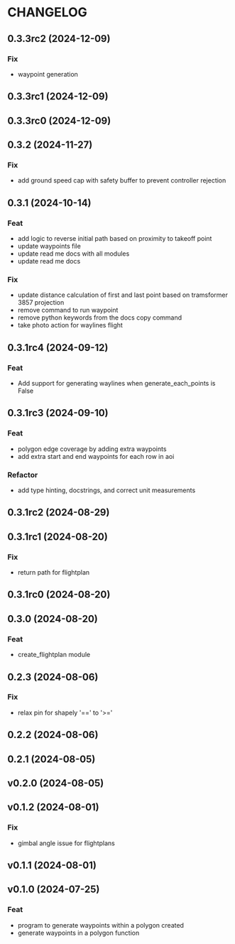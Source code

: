 # CHANGELOG

## 0.3.3rc2 (2024-12-09)

### Fix

- waypoint generation

## 0.3.3rc1 (2024-12-09)

## 0.3.3rc0 (2024-12-09)

## 0.3.2 (2024-11-27)

### Fix

- add ground speed cap with safety buffer to prevent controller rejection

## 0.3.1 (2024-10-14)

### Feat

- add logic to reverse initial path based on proximity to takeoff point
- update waypoints file
- update read me docs with all modules
- update read me docs

### Fix

- update distance calculation of first and last point based on tramsformer 3857 projection
- remove command to run waypoint
- remove python keywords from the docs copy command
- take photo action for waylines flight

## 0.3.1rc4 (2024-09-12)

### Feat

- Add support for generating waylines when generate_each_points is False

## 0.3.1rc3 (2024-09-10)

### Feat

- polygon edge coverage by adding extra waypoints
- add extra start and end waypoints for each row in aoi

### Refactor

- add type hinting, docstrings, and correct unit measurements

## 0.3.1rc2 (2024-08-29)

## 0.3.1rc1 (2024-08-20)

### Fix

- return path for flightplan

## 0.3.1rc0 (2024-08-20)

## 0.3.0 (2024-08-20)

### Feat

- create_flightplan module

## 0.2.3 (2024-08-06)

### Fix

- relax pin for shapely '==' to '>='

## 0.2.2 (2024-08-06)

## 0.2.1 (2024-08-05)

## v0.2.0 (2024-08-05)

## v0.1.2 (2024-08-01)

### Fix

- gimbal angle issue for flightplans

## v0.1.1 (2024-08-01)

## v0.1.0 (2024-07-25)

### Feat

- program to generate waypoints within a polygon created
- generate waypoints in a polygon function

